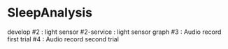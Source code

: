 # SleepAnalysis

develop
#2 : light sensor
#2-service : light sensor graph
#3 : Audio record first trial
#4 : Audio record second trial
